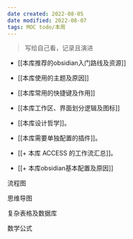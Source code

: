 ```yaml
---
date created: 2022-08-05
date modified: 2022-08-07
tags: MOC todo/本周
---
```


> 写给自己看，记录且演进
- [[本库推荐的obsidian入门路线及资源]]
- [[本库使用的主题及原因]]
- [[本库常用的快捷键及作用]]
- [[本库工作区、界面划分逻辑及图标]]
- [[本库设计哲学]]。
- [[本库需要单独配置的插件]]。
- [[+ 本库 ACCESS 的工作流汇总]]。

- [[+ 本库obsidian基本配置及原因]]


流程图

思维导图

复杂表格及数据库

数学公式


